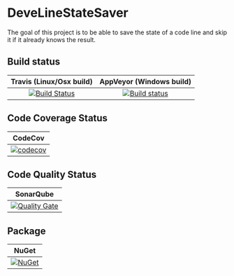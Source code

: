 # DeveLineStateSaver
The goal of this project is to be able to save the state of a code line and skip it if it already knows the result.

## Build status

| Travis (Linux/Osx build) | AppVeyor (Windows build) |
|:------------------------:|:------------------------:|
| [![Build Status](https://travis-ci.org/devedse/DeveLineStateSaver.svg?branch=master)](https://travis-ci.org/devedse/DeveLineStateSaver) | [![Build status](https://ci.appveyor.com/api/projects/status/datwgk9gb4gmpodi?svg=true)](https://ci.appveyor.com/project/devedse/develinestatesaver) |

## Code Coverage Status

| CodeCov |
|:-------:|
| [![codecov](https://codecov.io/gh/devedse/DeveLineStateSaver/branch/master/graph/badge.svg)](https://codecov.io/gh/devedse/DeveLineStateSaver) |

## Code Quality Status

| SonarQube |
|:---------:|
| [![Quality Gate](https://sonarcloud.io/api/project_badges/measure?project=DeveLineStateSaver&metric=alert_status)](https://sonarcloud.io/dashboard?id=DeveLineStateSaver) |

## Package

| NuGet |
|:-----:|
| [![NuGet](https://img.shields.io/nuget/v/DeveLibVipsNuget.svg)](https://www.nuget.org/packages/DeveLibVipsNuget/) |